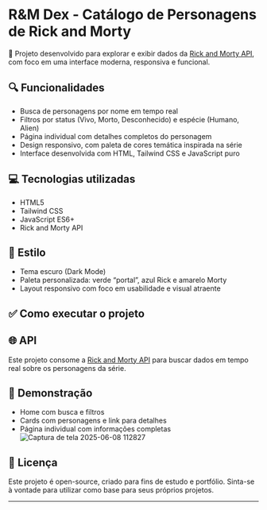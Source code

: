 # R&M Dex - Catálogo de Personagens de Rick and Morty

🚀 Projeto desenvolvido para explorar e exibir dados da [Rick and Morty API](https://rickandmortyapi.com/), com foco em uma interface moderna, responsiva e funcional.

## 🔍 Funcionalidades

- Busca de personagens por nome em tempo real
- Filtros por status (Vivo, Morto, Desconhecido) e espécie (Humano, Alien)
- Página individual com detalhes completos do personagem
- Design responsivo, com paleta de cores temática inspirada na série
- Interface desenvolvida com HTML, Tailwind CSS e JavaScript puro

## 💻 Tecnologias utilizadas

- HTML5
- Tailwind CSS
- JavaScript ES6+
- Rick and Morty API

## 🎨 Estilo

- Tema escuro (Dark Mode)
- Paleta personalizada: verde “portal”, azul Rick e amarelo Morty
- Layout responsivo com foco em usabilidade e visual atraente

## ✅ Como executar o projeto


## 🌐 API

Este projeto consome a [Rick and Morty API](https://rickandmortyapi.com/) para buscar dados em tempo real sobre os personagens da série.

## 📸 Demonstração

- Home com busca e filtros
- Cards com personagens e link para detalhes
- Página individual com informações completas
  ![Captura de tela 2025-06-08 112827](https://github.com/user-attachments/assets/b500947f-fcbc-40e6-9123-9cae24e70ea6)

## 📘 Licença

Este projeto é open-source, criado para fins de estudo e portfólio. Sinta-se à vontade para utilizar como base para seus próprios projetos.

---

